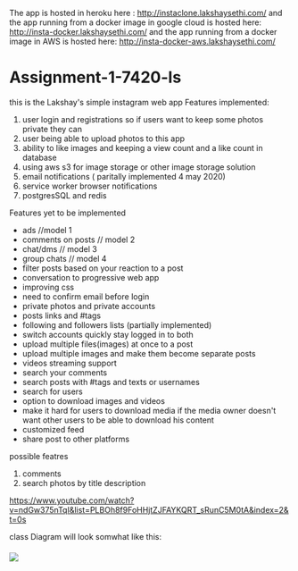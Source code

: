 The app is hosted in heroku  here : http://instaclone.lakshaysethi.com/
and the app running from a docker image in google cloud  is hosted here: http://insta-docker.lakshaysethi.com/
and the app running from a docker image in AWS is hosted here: http://insta-docker-aws.lakshaysethi.com/

# Assignment-1-7420-ls

this is the Lakshay's simple instagram web app 
Features implemented:
1. user login and registrations so if users want to keep some photos private they can
2. user being able to upload photos to this app
3. ability to like images and keeping a view count and a like count in database
4. using aws s3 for image storage or other image storage solution
5. email notifications ( paritally implemented 4 may 2020)
6. service worker browser notifications 
7. postgresSQL and redis

Features yet to be implemented 
- ads //model 1
- comments on posts // model 2
- chat/dms // model 3
- group chats // model 4
- filter posts based on your reaction to a post
- conversation to progressive web app
- improving css
- need to confirm email before login
- private photos and private accounts
- posts links and #tags
- following and followers lists (partially implemented)
- switch accounts quickly stay logged in to both
- upload multiple files(images) at once to a post 
- upload multiple images and make them become separate posts 
- videos streaming support
- search your comments 
- search posts with #tags and texts or usernames 
- search for users
- option to download images and videos 
- make it hard for users to download media if the media owner doesn't want other users to be able to download his content
- customized feed
- share post to other platforms



possible featres
1. comments
2. search photos by title description


https://www.youtube.com/watch?v=ndGw375nTqI&list=PLBOh8f9FoHHjtZJFAYKQRT_sRunC5M0tA&index=2&t=0s


class Diagram will look somwhat like this:
#### 
![](https://i.imgur.com/HLYDzQZ.png)
